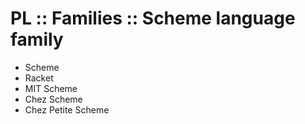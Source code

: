 # PL :: Families :: Scheme language family

- Scheme
- Racket
- MIT Scheme
- Chez Scheme
- Chez Petite Scheme
